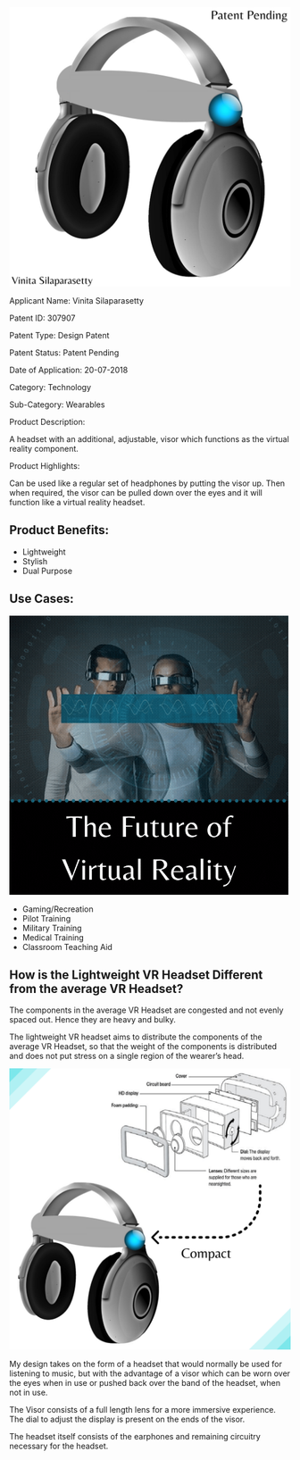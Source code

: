 <img src="https://github.com/VinitaSilaparasetty/vr/blob/master/vr%20headset.png?raw=true" width="600" height="500" />

Applicant Name: Vinita Silaparasetty

Patent ID: 307907

Patent Type: Design Patent

Patent Status: Patent Pending

Date of Application: 20-07-2018

Category: Technology

Sub-Category: Wearables

Product Description:

A headset with an additional, adjustable, visor which functions as the virtual reality component.

Product Highlights:

Can be used like a regular set of headphones by putting the visor up. Then when required, the visor can be pulled down over the eyes and it will function like a virtual reality headset.

## Product Benefits:

* Lightweight
* Stylish
* Dual Purpose

## Use Cases:

<img src="https://raw.githubusercontent.com/VinitaSilaparasetty/vr/master/future%20of%20vr.gif" width="500" height="500" />

* Gaming/Recreation
* Pilot Training
* Military Training
* Medical Training
* Classroom Teaching Aid

## How is the Lightweight VR Headset Different from the average VR Headset?

The components in the average VR Headset are congested and not evenly spaced out. Hence they are heavy and bulky.

The lightweight VR headset aims to distribute the components of the average VR Headset, so that the weight of the components is distributed and does not put stress on a single region of the wearer’s head.

![Alt text](https://raw.githubusercontent.com/VinitaSilaparasetty/vr/master/compact.png)

My design takes on the form of a headset that would normally be used for listening to music, but with the advantage of a visor which can be worn over the eyes when in use or pushed back over the band of the headset, when not in use.

The Visor consists of a full length lens for a more immersive experience. The dial to adjust the display is present on the ends of the visor.

The headset itself consists of the earphones and remaining circuitry necessary for the headset.

